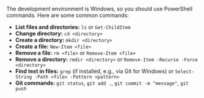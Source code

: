 The development environment is Windows, so you should use PowerShell commands. Here are some common commands:
- **List files and directories:** `ls` or `Get-ChildItem`
- **Change directory:** `cd <directory>`
- **Create a directory:** `mkdir <directory>`
- **Create a file:** `New-Item <file>`
- **Remove a file:** `rm <file>` or `Remove-Item <file>`
- **Remove a directory:** `rmdir <directory>` or `Remove-Item -Recurse -Force <directory>`
- **Find text in files:** `grep` (if installed, e.g., via Git for Windows) or `Select-String -Path <file> -Pattern <pattern>`
- **Git commands:** `git status`, `git add .`, `git commit -m "message"`, `git push`